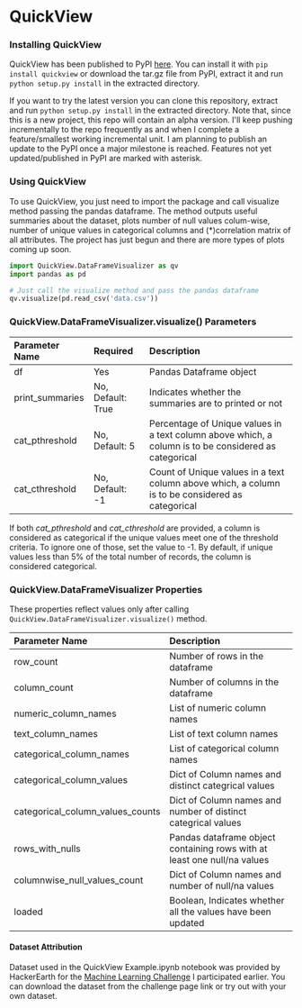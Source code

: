 # __QuickView__

### Installing QuickView
QuickView has been published to PyPI [here](https://pypi.python.org/pypi/QuickView/0.1). You can install it with `pip install quickview` or download the tar.gz file from PyPI, extract it and run `python setup.py install` in the extracted directory. 

If you want to try the latest version you can clone this repository, extract and run `python setup.py install` in the extracted directory. Note that, since this is a new project, this repo will contain an alpha version. I'll keep pushing incrementally to the repo frequently as and when I complete a feature/smallest working incremental unit. I am planning to publish an update to the PyPI once a major milestone is reached. Features not yet updated/published in PyPI are marked with asterisk.

### Using QuickView
To use QuickView, you just need to import the package and call visualize method passing the pandas dataframe. The method outputs useful summaries about the dataset, plots number of null values colum-wise, number of unique values in categorical columns and (*)correlation matrix of all attributes. The project has just begun and there are more types of plots coming up soon. 

```python
import QuickView.DataFrameVisualizer as qv
import pandas as pd

# Just call the visualize method and pass the pandas dataframe
qv.visualize(pd.read_csv('data.csv'))
```

### QuickView.DataFrameVisualizer.visualize() Parameters
|Parameter Name | Required | Description|
|:--------------|:---------|:-----------|
|df | Yes | Pandas Dataframe object |
| print_summaries | No, Default: True | Indicates whether the summaries are to printed or not |
| cat_pthreshold | No, Default: 5 | Percentage of Unique values in a text column above which, a column is to be considered as categorical |
| cat_cthreshold | No, Default: -1 | Count of Unique values in a text column above which, a column is to be considered as categorical |

If both _cat_pthreshold_ and _cat_cthreshold_ are provided, a column is considered as categorical if the unique values meet one of the threshold criteria. To ignore one of those, set the value to -1. By default, if unique values less than 5% of the total number of records, the column is considered categorical.

### QuickView.DataFrameVisualizer Properties
These properties reflect values only after calling `QuickView.DataFrameVisualizer.visualize()` method.

|Parameter Name | Description|
|:--------------|:-----------|
|row_count | Number of rows in the dataframe |
|column_count | Number of columns in the dataframe |
|numeric_column_names | List of numeric column names |
|text_column_names | List of text column names |
|categorical_column_names | List of categorical column names |
|categorical_column_values | Dict of Column names and distinct categrical values |
|categorical_column_values_counts | Dict of Column names and number of distinct categrical values |
|rows_with_nulls | Pandas dataframe object containing rows with at least one null/na values |
|columnwise_null_values_count | Dict of Column names and number of null/na values |
|loaded | Boolean, Indicates whether all the values have been updated |


#### Dataset Attribution
Dataset used in the QuickView Example.ipynb notebook was provided by HackerEarth for the [Machine Learning Challenge](https://www.hackerearth.com/challenge/competitive/machine-learning-challenge-one/machine-learning/bank-fears-loanliness/) I participated earlier. You can download the dataset from the challenge page link or try out with your own dataset.
